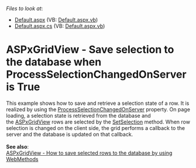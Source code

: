 <!-- default file list -->
*Files to look at*:

* [Default.aspx](./CS/Default.aspx) (VB: [Default.aspx.vb](./VB/Default.aspx.vb))
* [Default.aspx.cs](./CS/Default.aspx.cs) (VB: [Default.aspx.vb](./VB/Default.aspx.vb))
<!-- default file list end -->
# ASPxGridView - Save selection to the database when ProcessSelectionChangedOnServer is True


<p>This example shows how to save and retrieve a selection state of a row. It is realized by using the <a href="https://documentation.devexpress.com/#AspNet/DevExpressWebASPxGridViewBehaviorSettings_ProcessSelectionChangedOnServertopic">ProcessSelectionChangedOnServer</a> property. On page loading, a selection state is retrieved from the database and the <a href="https://documentation.devexpress.com/#AspNet/clsDevExpressWebASPxGridViewtopic">ASPxGridView</a> rows are selected by the <a href="https://documentation.devexpress.com/#AspNet/DevExpressWebDataWebDataSelection_SetSelectiontopic">SetSelection</a> method. When row selection is changed on the client side, the grid performs a callback to the server and the database is updated on that callback.<br><br><strong>See also</strong>:<br><a href="https://www.devexpress.com/Support/Center/p/T355128">ASPxGridView - How to save selected rows to the database by using WebMethods</a></p>

<br/>



